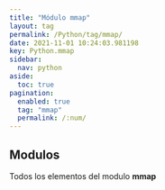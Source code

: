```yaml
---
title: "Módulo mmap"
layout: tag
permalink: /Python/tag/mmap/
date: 2021-11-01 10:24:03.981198
key: Python.mmap
sidebar: 
  nav: python
aside: 
  toc: true
pagination: 
  enabled: true
  tag: "mmap"
  permalink: /:num/
---
```


<h2>Modulos</h2>
Todos los elementos del modulo <strong>mmap</strong>
